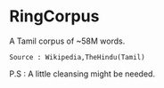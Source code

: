 # RingCorpus
A Tamil corpus of ~58M words. 

    Source : Wikipedia,TheHindu(Tamil) 

P.S : A little cleansing might be needed.
